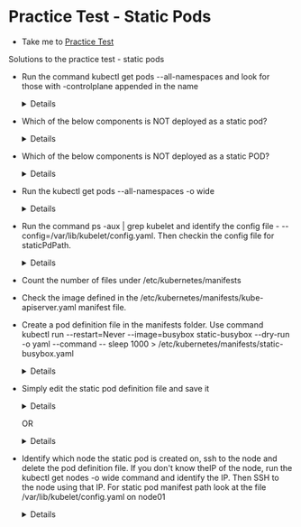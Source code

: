# Practice Test - Static Pods
  - Take me to [Practice Test](https://kodekloud.com/topic/practice-test-static-pods/)
  
Solutions to the practice test - static pods
- Run the command kubectl get pods --all-namespaces and look for those with -controlplane appended in the name
  
  <details>

  ```
  $ kubectl get pods --all-namespaces
  ```
  ```
  Note: From YAML we can refer the owner section--> Kind value, if its Node that means static Pod
  
  controlplane ~ ➜  kubectl get pod kube-apiserver-controlplane -n kube-system -o yaml|grep -i owner -A5
  ownerReferences:
  - apiVersion: v1
    controller: true
    kind: Node
    name: controlplane
    uid: 640abecb-9b83-491e-b8bc-67d29f494b73
  
  
  ```

  </details>

- Which of the below components is NOT deployed as a static pod?

  <details>

  ```
  $ kubectl get pods --all-namespaces
  ```
  </details>

- Which of the below components is NOT deployed as a static POD?

  <details>

  ```
  $ kubectl get pods --all-namespaces
  ```
  </details>

- Run the kubectl get pods --all-namespaces -o wide

  <details>

  ```
  $ kubectl get pods --all-namespaces -o wide
  ```
  </details>

- Run the command ps -aux | grep kubelet and identify the config file - --config=/var/lib/kubelet/config.yaml. Then checkin the config file for staticPdPath.

  <details>

  ```
  $ ps -aux | grep kubelet
  ```
  </details>

- Count the number of files under /etc/kubernetes/manifests

- Check the image defined in the /etc/kubernetes/manifests/kube-apiserver.yaml manifest file.

- Create a pod definition file in the manifests folder. Use command kubectl run --restart=Never --image=busybox static-busybox --dry-run -o yaml --command -- sleep 1000 > /etc/kubernetes/manifests/static-busybox.yaml
  
  <details>

  ```
  $ kubectl run --restart=Never --image=busybox static-busybox --dry-run=client -o yaml --command -- sleep 1000 > /etc/kubernetes/manifests/static-busybox.yaml
  ```
  </details>

- Simply edit the static pod definition file and save it 

  <details>

  ```
  /etc/kubernetes/manifests/static-busybox.yaml
  ```
  </details>

  OR
  
  <details>

  ```
  Run the command with updated image tag:
  kubectl run --restart=Never --image=busybox:1.28.4 static-busybox--dry-run=client -o yaml --command -- sleep 1000 > /etc/kubernetes/manifests/static-busybox.yaml
  ```
  </details>

- Identify which node the static pod is created on, ssh to the node and delete the pod definition file. If you don't know theIP of the node, run the kubectl get nodes -o wide command and identify the IP. Then SSH to the node using that IP. For static pod manifest path look at the file /var/lib/kubelet/config.yaml on node01

  <details>

  ```
  $ kubectl get pods -o wide
  $ kubectl get nodes -o wide
  $ ssh <ip address of pod>
  $ grep staticPodPath /var/lib/kubelet/config.yaml
  $ node01 $ rm -rf /etc/just-to-mess-with-you/greenbox.yaml
  ```
  </details>
